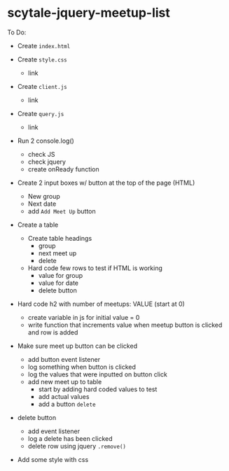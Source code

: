# scytale-jquery-meetup-list

To Do:

- Create `index.html`
- Create `style.css`
    - link 
- Create `client.js`
    - link
- Create `query.js`
    - link
- Run 2 console.log()
    - check JS
    - check jquery
    - create onReady function

- Create 2 input boxes w/ button at the top of the page (HTML) 
    - New group
    - Next date
    - add `Add Meet Up` button
- Create a table
    - Create table headings
        - group
        - next meet up
        - delete 
    - Hard code few rows to test if HTML is working
        - value for group
        - value for date
        - delete button
- Hard code h2 with number of meetups: VALUE (start at 0)
    - create variable in js for initial value = 0
    - write function that increments value when meetup button is clicked and row is added
- Make sure meet up button can be clicked 
    - add button event listener
    - log something when button is clicked
    - log the values that were inputted on button click 
    - add new meet up to table
        - start by adding hard coded values to test
        - add actual values
        - add a button `delete`
- delete button
    - add event listener 
    - log a delete has been clicked
    - delete row using jquery `.remove()`
- Add some style with css
